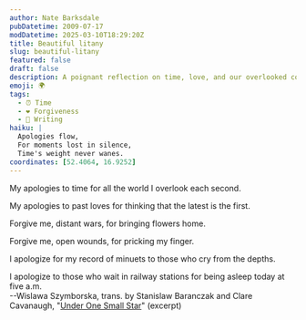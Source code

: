 ```yaml
---
author: Nate Barksdale
pubDatetime: 2009-07-17
modDatetime: 2025-03-10T18:29:20Z
title: Beautiful litany
slug: beautiful-litany
featured: false
draft: false
description: A poignant reflection on time, love, and our overlooked connections, inspired by Wislawa Szymborska's poetry.
emoji: 🌍
tags:
  - ⏰ Time
  - ❤️ Forgiveness
  - 📝 Writing
haiku: |
  Apologies flow,  
  For moments lost in silence,  
  Time's weight never wanes.
coordinates: [52.4064, 16.9252]
---
```


My apologies to time for all the world I overlook each second.

My apologies to past loves for thinking that the latest is the first.

Forgive me, distant wars, for bringing flowers home.

Forgive me, open wounds, for pricking my finger.

I apologize for my record of minuets to those who cry from the depths.

I apologize to those who wait in railway stations for being asleep today at five a.m.  
--Wislawa Szymborska, trans. by Stanislaw Baranczak and Clare Cavanaugh, "[Under One Small Star](http://www.poemhunter.com/poem/under-one-small-star/)" (excerpt)
